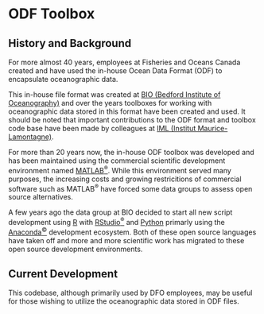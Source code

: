 # ODF Toolbox

## History and Background

For more almost 40 years, employees at Fisheries and Oceans Canada created and have used the in-house Ocean Data Format (ODF) to encapsulate oceanographic data.

This in-house file format was created at [BIO (Bedford Institute of Oceanography)](https://www.bio.gc.ca/index-en.php) and over the years toolboxes for working with oceanographic 
data stored in this format have been created and used. It should be noted that important contributions to the ODF format and toolbox code base have been made by colleagues at 
[IML (Institut Maurice-Lamontagne)](https://www.qc.dfo-mpo.gc.ca/en/maurice-lamontagne-institute). 

For more than 20 years now, the in-house ODF toolbox was developed and has been maintained using the commercial scientific development environment named [MATLAB<sup>&reg;</sup>](https://www.mathworks.com/).
While this environment served many purposes, the increasing costs and growing restricitions of commercial software such as MATLAB<sup>&reg;</sup> have forced some data groups to 
assess open source alternatives.

A few years ago the data group at BIO decided to start all new script development using [R](https://cran.r-project.org/) with [RStudio<sup>&reg;</sup>](https://rstudio.com/) and 
[Python](https://www.python.org/) primarly using the [Anaconda<sup>&copy;</sup>](https://www.anaconda.com/) development ecosystem. Both of these open source languages have taken 
off and more and more scientific work has migrated to these open source development environments.

## Current Development

This codebase, although primarily used by DFO employees, may be useful for those wishing to utilize the oceanographic data stored in ODF files.
